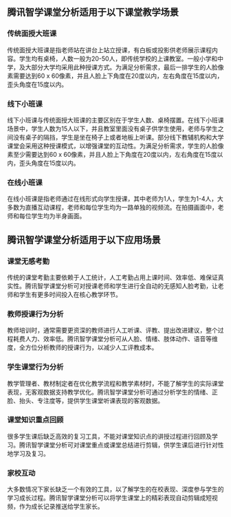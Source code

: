 ## 腾讯智学课堂分析适用于以下课堂教学场景

### 传统面授大班课
传统面授大班课是指老师站在讲台上站立授课，有白板或投影供老师展示课程内容。学生均有桌椅，人数一般为20-50人，即传统学校的上课教室。一般小学和中学，及大部分大学均采用此种授课方式。为满足分析需求，最后一排学生的人脸像素需要达到60 x 60像素，并且人脸上下角度在20度以内，左右角度在15度以内，歪头角度在15度以内。

### 线下小班课
线下小班课与传统面授大班课的主要区别在于学生人数、桌椅摆置。在线下小班课场景中，学生人数为15人以下，并且教室里面没有桌子供学生使用，老师与学生之间没有桌子的隔挡，学生是坐在椅子上或者地板上听课。部分线下教辅机构和大学课堂会采用这种授课模式，以增强课堂的互动性。为满足分析需求，学生的人脸像素至少需要达到60 x 60像素，并且人脸上下角度在20度以内，左右角度在15度以内，歪头角度在15度以内。

### 在线小班课
在线小班课是指老师通过在线形式向学生授课，其中老师为1人，学生为1-4人，大多数为直播互动课程，老师和每位学生均为一路单独的视频流。在拍摄画面中，老师和每位学生均为半身画面。

## 腾讯智学课堂分析适用于以下应用场景

### 课堂无感考勤
传统的课堂考勤主要依赖于人工统计，人工考勤占用上课时间、效率低、难保证真实性。腾讯智学课堂分析可对授课老师和学生进行全自动的无感知人脸考勤，让老师和学生有更多时间投入在核心教学环节。

### 教师授课行为分析
教师培训时，通常需要更资深的教师进行人工听课、评教、提出改进建议，整个过程耗费人力、效率低。腾讯智学课堂分析可从人脸、情绪、肢体动作、语音等维度，全方位分析教师的授课行为，以减少人工评教成本。

### 学生课堂行为分析
教学管理者、教材制定者在优化教学流程和教学素材时，不能了解学生的实际课堂表现，无客观数据支持教学优化。腾讯智学课堂分析可通过分析学生的情绪、正脸、抬头、专注度等，提供学生课堂听课表现的客观数据。

### 课堂知识重点回顾
很多学生课后缺乏高效的复习工具，不能对课堂知识点的讲授过程进行回顾及学习。腾讯智学课堂分析可对课堂重点或课堂总结进行剪辑，供学生课后进行针对性地学习及复习。

### 家校互动
大多数情况下家长缺乏一个有效的工具，以了解学生的在校表现、深度参与学生的学习成长过程。腾讯智学课堂分析可以将学生课堂上的精彩表现自动剪辑成短视频，作为成长记录推送给学生家长。
